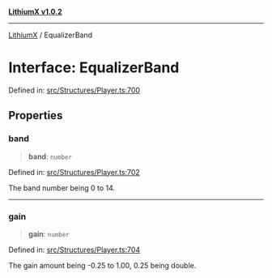 [**LithiumX v1.0.2**](../README.md)

***

[LithiumX](../globals.md) / EqualizerBand

# Interface: EqualizerBand

Defined in: [src/Structures/Player.ts:700](https://github.com/anantix-network/LithiumX/blob/791eed01fbe9f7030525ce976bc687f47cb06e89/src/Structures/Player.ts#L700)

## Properties

### band

> **band**: `number`

Defined in: [src/Structures/Player.ts:702](https://github.com/anantix-network/LithiumX/blob/791eed01fbe9f7030525ce976bc687f47cb06e89/src/Structures/Player.ts#L702)

The band number being 0 to 14.

***

### gain

> **gain**: `number`

Defined in: [src/Structures/Player.ts:704](https://github.com/anantix-network/LithiumX/blob/791eed01fbe9f7030525ce976bc687f47cb06e89/src/Structures/Player.ts#L704)

The gain amount being -0.25 to 1.00, 0.25 being double.
